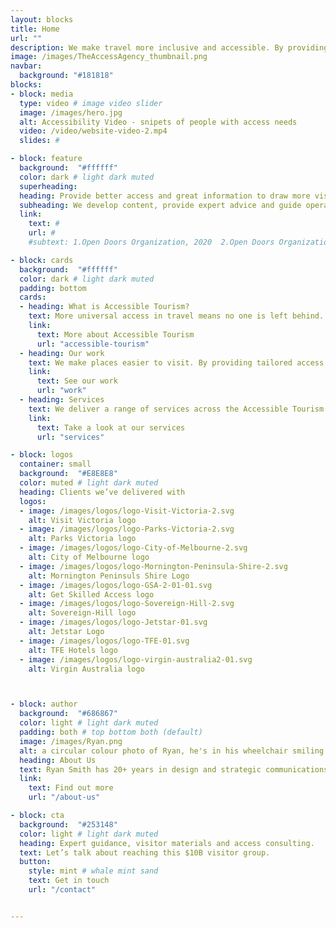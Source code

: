 ```yaml
---
layout: blocks
title: Home
url: ""
description: We make travel more inclusive and accessible. By providing expert advice and strategic content – travel is made better, more equitable and universally accessible.
image: /images/TheAccessAgency_thumbnail.png
navbar:
  background: "#181818"
blocks:
- block: media
  type: video # image video slider
  image: /images/hero.jpg
  alt: Accessibility Video - snipets of people with access needs
  video: /video/website-video-2.mp4
  slides: #

- block: feature
  background:  "#ffffff"
  color: dark # light dark muted
  superheading:
  heading: Provide better access and great information to draw more visitors.
  subheading: We develop content, provide expert advice and guide operators towards better visitor access and inclusion.
  link:
    text: #
    url: #
    #subtext: 1.Open Doors Organization, 2020  2.Open Doors Organization, 2020  3.Open Doors Organization, 2020  

- block: cards
  background:  "#ffffff"
  color: dark # light dark muted
  padding: bottom
  cards:
  - heading: What is Accessible Tourism?
    text: More universal access in travel means no one is left behind. It’s more inclusive and it boosts revenue. Tourism for all, access for everyone.
    link:
      text: More about Accessible Tourism
      url: "accessible-tourism"
  - heading: Our work
    text: We make places easier to visit. By providing tailored access materials for visitors, guidance for stakeholders, and reviews of physical and digital properties - everyone can feel welcomed.
    link:
      text: See our work
      url: "work"
  - heading: Services
    text: We deliver a range of services across the Accessible Tourism space, from strategy & consulting to access reviews and design for communication & marketing.
    link:
      text: Take a look at our services
      url: "services"

- block: logos
  container: small
  background:  "#E8E8E8"
  color: muted # light dark muted
  heading: Clients we’ve delivered with
  logos:
  - image: /images/logos/logo-Visit-Victoria-2.svg
    alt: Visit Victoria logo
  - image: /images/logos/logo-Parks-Victoria-2.svg
    alt: Parks Victoria logo
  - image: /images/logos/logo-City-of-Melbourne-2.svg
    alt: City of Melbourne logo
  - image: /images/logos/logo-Mornington-Peninsula-Shire-2.svg
    alt: Mornington Peninsuls Shire Logo
  - image: /images/logos/logo-GSA-2-01-01.svg
    alt: Get Skilled Access logo
  - image: /images/logos/logo-Sovereign-Hill-2.svg
    alt: Sovereign-Hill logo
  - image: /images/logos/logo-Jetstar-01.svg
    alt: Jetstar Logo
  - image: /images/logos/logo-TFE-01.svg
    alt: TFE Hotels logo
  - image: /images/logos/logo-virgin-australia2-01.svg
    alt: Virgin Australia logo



- block: author
  background:  "#686867"
  color: light # light dark muted
  padding: both # top bottom both (default)
  image: /images/Ryan.png
  alt: a circular colour photo of Ryan, he's in his wheelchair smiling at the camera
  heading: About Us
  text: Ryan Smith has 20+ years in design and strategic communications and is a qualified access consultant. He's connected with some of the best and brightest in the industry. 
  link:
    text: Find out more
    url: "/about-us"

- block: cta
  background:  "#253148"
  color: light # light dark muted
  heading: Expert guidance, visitor materials and access consulting.
  text: Let’s talk about reaching this $10B visitor group.
  button:
    style: mint # whale mint sand
    text: Get in touch
    url: "/contact"


---
```

